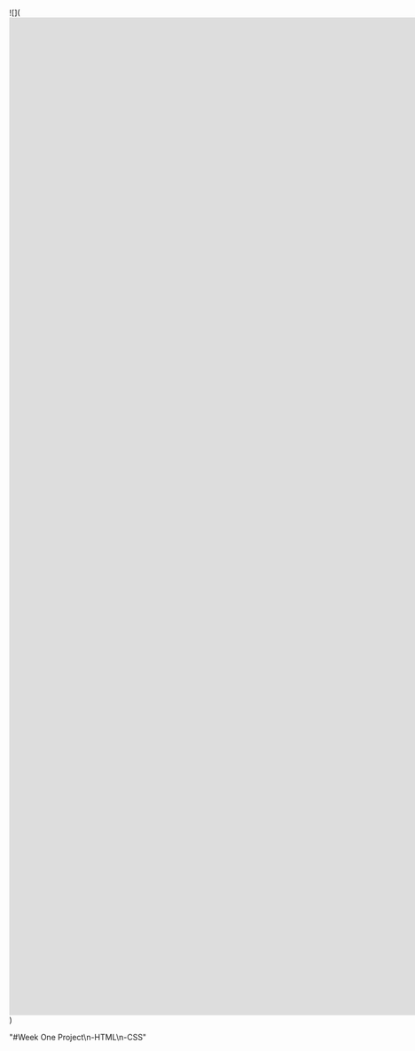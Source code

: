 ![](<iframe src='https://gfycat.com/ifr/DesertedVictoriousAfricangoldencat' frameborder='0' scrolling='no' width='2880' height='1800' allowfullscreen></iframe>)

"#Week One Project\n-HTML\n-CSS"
